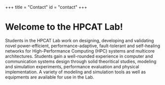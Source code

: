 +++
title = "Contact"
id = "contact"
+++

# Welcome to the HPCAT Lab!

Students in the HPCAT Lab work on designing, developing and validating novel power-efficient, performance-adaptive, fault-tolerant and self-healing networks for High-Performance Computing (HPC) systems and multicore architectures. Students gain a well-rounded experience in computer and communication systems design through solid theoritical studies, modeling and simulation experiments, performance evaluation and physical implementation. A variety of modeling and simulation tools as well as equipments are available for use in the Lab.


